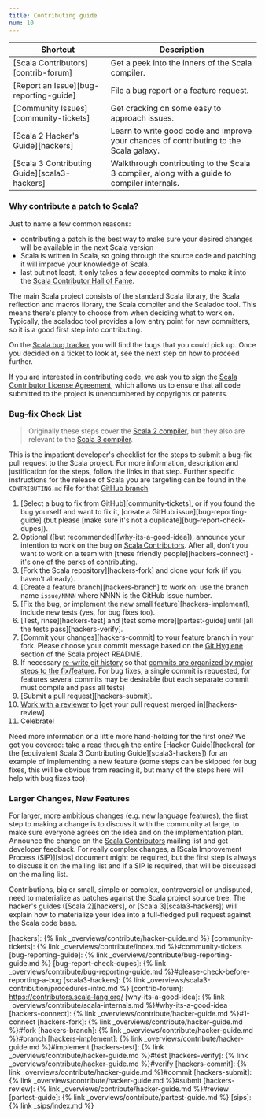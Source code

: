 ```yaml
---
title: Contributing guide
num: 10
---
```


| **Shortcut**                           | **Description** |
|----------------------------------------|-----------------|
| [Scala Contributors][contrib-forum]    | Get a peek into the inners of the Scala compiler. |
| [Report an Issue][bug-reporting-guide] | File a bug report or a feature request. |
| [Community Issues][community-tickets]  | Get cracking on some easy to approach issues. |
| [Scala 2 Hacker's Guide][hackers] | Learn to write good code and improve your chances of contributing to the Scala galaxy. |
| [Scala 3 Contributing Guide][scala3-hackers] | Walkthrough contributing to the Scala 3 compiler, along with a guide to compiler internals. |



### Why contribute a patch to Scala?

Just to name a few common reasons:

* contributing a patch is the best way to make sure your desired changes will be available in the next Scala version
* Scala is written in Scala, so going through the source code and patching it will improve your knowledge of Scala.
* last but not least, it only takes a few accepted commits to make it into the [Scala Contributor Hall of Fame](https://github.com/scala/scala/contributors).

The main Scala project consists of the standard Scala library, the Scala reflection and macros library,
the Scala compiler and the Scaladoc tool. This means there's plenty to choose from when deciding what to work on.
Typically, the scaladoc tool provides a low entry point for new committers, so it is a good first step into contributing.

On the [Scala bug tracker](https://github.com/scala/bug) you will find the bugs that you could pick up. Once you decided on a ticket to look at, see the next step on how to proceed further.

If you are interested in contributing code, we ask you to sign the
[Scala Contributor License Agreement](https://www.lightbend.com/contribute/cla/scala),
which allows us to ensure that all code submitted to the project is
unencumbered by copyrights or patents.

### Bug-fix Check List
> Originally these steps cover the [Scala 2 compiler](https://github.com/scala/scala), but they also are relevant to
> the [Scala 3 compiler](https://github.com/lampepfl/dotty).

This is the impatient developer's checklist for the steps to submit a bug-fix pull request to the Scala project. For more information, description and justification for the steps, follow the links in that step. Further specific instructions for the release of Scala you are targeting can be found in the `CONTRIBUTING.md` file for that [GitHub branch](https://github.com/scala/scala)

1. [Select a bug to fix from GitHub][community-tickets], or if you found the bug yourself and want to fix it, [create a GitHub issue][bug-reporting-guide] (but please
[make sure it's not a duplicate][bug-report-check-dupes]).
2. Optional ([but recommended][why-its-a-good-idea]), announce your intention to work on the bug on [Scala Contributors](https://contributors.scala-lang.org/). After all, don't you want to work on a team with
[these friendly people][hackers-connect] - it's one of the perks of contributing.
3. [Fork the Scala repository][hackers-fork] and clone your fork (if you haven't already).
4. [Create a feature branch][hackers-branch] to work on: use the branch name `issue/NNNN` where NNNN is the GitHub issue number.
5. [Fix the bug, or implement the new small feature][hackers-implement], include new tests (yes, for bug fixes too).
6. [Test, rinse][hackers-test] and [test some more][partest-guide] until [all the tests pass][hackers-verify].
7. [Commit your changes][hackers-commit] to your feature branch in your fork. Please choose your commit message based on the [Git Hygiene](https://github.com/scala/scala#user-content-git-hygiene) section of the Scala project README.
8. If necessary [re-write git history](https://git-scm.com/book/en/Git-Branching-Rebasing) so that [commits are organized by major steps to the fix/feature](
https://github.com/scala/scala#git-hygiene). For bug fixes, a single commit is requested, for features several commits may be desirable (but each separate commit must compile and pass all tests)
9. [Submit a pull request][hackers-submit].
10. [Work with a reviewer](https://github.com/scala/scala#reviewing) to [get your pull request merged in][hackers-review].
11. Celebrate!

Need more information or a little more hand-holding for the first one? We got you covered: take a read through the entire [Hacker Guide][hackers] (or the [equivalent Scala 3 Contributing Guide][scala3-hackers]) for an example of implementing a new feature (some steps can be skipped for bug fixes, this will be obvious from reading it, but many of the steps here will help with bug fixes too).

### Larger Changes, New Features

For larger, more ambitious changes (e.g. new language features), the first step to making a change is to discuss it with the community at large, to make sure everyone agrees on the idea
and on the implementation plan. Announce the change
on the [Scala Contributors](https://contributors.scala-lang.org/) mailing list and get developer feedback. For really complex changes, a [Scala Improvement Process (SIP)][sips] document might be required, but the first step is always to discuss it on the mailing list and if a SIP is required, that will be discussed on the mailing list.

Contributions, big or small, simple or complex, controversial or undisputed, need to materialize as patches against
the Scala project source tree. The hacker's guides ([Scala 2][hackers], or [Scala 3][scala3-hackers]) will explain how to materialize your idea into a full-fledged pull request against the Scala code base.

[hackers]: {% link _overviews/contribute/hacker-guide.md %}
[community-tickets]: {% link _overviews/contribute/index.md %}#community-tickets
[bug-reporting-guide]: {% link _overviews/contribute/bug-reporting-guide.md %}
[bug-report-check-dupes]: {% link _overviews/contribute/bug-reporting-guide.md %}#please-check-before-reporting-a-bug
[scala3-hackers]: {% link _overviews/scala3-contribution/procedures-intro.md %}
[contrib-forum]: https://contributors.scala-lang.org/
[why-its-a-good-idea]: {% link _overviews/contribute/scala-internals.md %}#why-its-a-good-idea
[hackers-connect]: {% link _overviews/contribute/hacker-guide.md %}#1-connect
[hackers-fork]: {% link _overviews/contribute/hacker-guide.md %}#fork
[hackers-branch]: {% link _overviews/contribute/hacker-guide.md %}#branch
[hackers-implement]: {% link _overviews/contribute/hacker-guide.md %}#implement
[hackers-test]: {% link _overviews/contribute/hacker-guide.md %}#test
[hackers-verify]: {% link _overviews/contribute/hacker-guide.md %}#verify
[hackers-commit]: {% link _overviews/contribute/hacker-guide.md %}#commit
[hackers-submit]: {% link _overviews/contribute/hacker-guide.md %}#submit
[hackers-review]: {% link _overviews/contribute/hacker-guide.md %}#review
[partest-guide]: {% link _overviews/contribute/partest-guide.md %}
[sips]: {% link _sips/index.md %}
